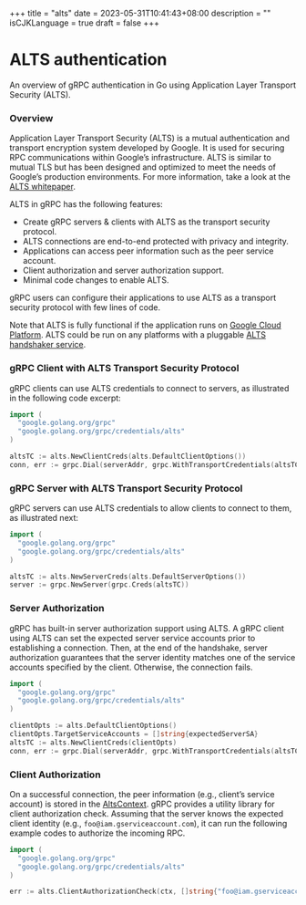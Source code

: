 +++
title = "alts"
date = 2023-05-31T10:41:43+08:00
description = ""
isCJKLanguage = true
draft = false
+++

# ALTS authentication

An overview of gRPC authentication in Go using Application Layer Transport Security (ALTS).



### Overview

Application Layer Transport Security (ALTS) is a mutual authentication and transport encryption system developed by Google. It is used for securing RPC communications within Google’s infrastructure. ALTS is similar to mutual TLS but has been designed and optimized to meet the needs of Google’s production environments. For more information, take a look at the [ALTS whitepaper](https://cloud.google.com/security/encryption-in-transit/application-layer-transport-security).

ALTS in gRPC has the following features:

- Create gRPC servers & clients with ALTS as the transport security protocol.
- ALTS connections are end-to-end protected with privacy and integrity.
- Applications can access peer information such as the peer service account.
- Client authorization and server authorization support.
- Minimal code changes to enable ALTS.

gRPC users can configure their applications to use ALTS as a transport security protocol with few lines of code.

Note that ALTS is fully functional if the application runs on [Google Cloud Platform](https://cloud.google.com/). ALTS could be run on any platforms with a pluggable [ALTS handshaker service](https://github.com/grpc/grpc/blob/7e367da22a137e2e7caeae8342c239a91434ba50/src/proto/grpc/gcp/handshaker.proto#L224-L234).

### gRPC Client with ALTS Transport Security Protocol

gRPC clients can use ALTS credentials to connect to servers, as illustrated in the following code excerpt:

```go
import (
  "google.golang.org/grpc"
  "google.golang.org/grpc/credentials/alts"
)

altsTC := alts.NewClientCreds(alts.DefaultClientOptions())
conn, err := grpc.Dial(serverAddr, grpc.WithTransportCredentials(altsTC))
```

### gRPC Server with ALTS Transport Security Protocol

gRPC servers can use ALTS credentials to allow clients to connect to them, as illustrated next:

```go
import (
  "google.golang.org/grpc"
  "google.golang.org/grpc/credentials/alts"
)

altsTC := alts.NewServerCreds(alts.DefaultServerOptions())
server := grpc.NewServer(grpc.Creds(altsTC))
```

### Server Authorization

gRPC has built-in server authorization support using ALTS. A gRPC client using ALTS can set the expected server service accounts prior to establishing a connection. Then, at the end of the handshake, server authorization guarantees that the server identity matches one of the service accounts specified by the client. Otherwise, the connection fails.

```go
import (
  "google.golang.org/grpc"
  "google.golang.org/grpc/credentials/alts"
)

clientOpts := alts.DefaultClientOptions()
clientOpts.TargetServiceAccounts = []string{expectedServerSA}
altsTC := alts.NewClientCreds(clientOpts)
conn, err := grpc.Dial(serverAddr, grpc.WithTransportCredentials(altsTC))
```

### Client Authorization

On a successful connection, the peer information (e.g., client’s service account) is stored in the [AltsContext](https://github.com/grpc/grpc/blob/master/src/proto/grpc/gcp/altscontext.proto). gRPC provides a utility library for client authorization check. Assuming that the server knows the expected client identity (e.g., `foo@iam.gserviceaccount.com`), it can run the following example codes to authorize the incoming RPC.

```go
import (
  "google.golang.org/grpc"
  "google.golang.org/grpc/credentials/alts"
)

err := alts.ClientAuthorizationCheck(ctx, []string{"foo@iam.gserviceaccount.com"})
```